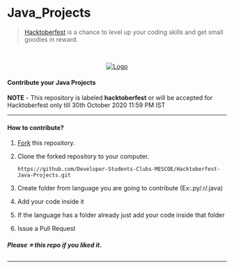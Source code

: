 # Java_Projects

> [Hacktoberfest](https://hacktoberfest.digitalocean.com/) is a chance to level up your coding skills and get small goodies in reward.

<br />
<p align="center">
  <a href="https://hacktoberfest.digitalocean.com/">
    <img src="https://i.ibb.co/4FjRdbH/Logo-Sponsors-Light.png" alt="Logo">
  </a>
</p>

<!-- [![Hacktoberfest 2019 logo](https://i.ibb.co/4FjRdbH/Logo-Sponsors-Light.png)](https://hacktoberfest.digitalocean.com/) -->

<h4>Contribute your Java Projects</h4>

**NOTE** - This repository is labeled **hacktoberfest** or will be accepted for Hacktoberfest only till 30th October 2020 11:59 PM IST

<hr>

<h4>How to contribute?</h4>


1. [Fork](https://github.com/Developer-Students-Clubs-MESCOE/Hacktoberfest-Java-Projects) this repository.
2. Clone the forked repository to your computer.

   `https://github.com/Developer-Students-Clubs-MESCOE/Hacktoberfest-Java-Projects.git`

3. Create folder from language you are going to contribute (Ex:.py/.r/.java)
4. Add your code inside it
5. If the language has a folder already just add your code inside that folder
6. Issue a Pull Request
<h5>Please ⭐️ this repo if you liked it.</h5>

<hr>
